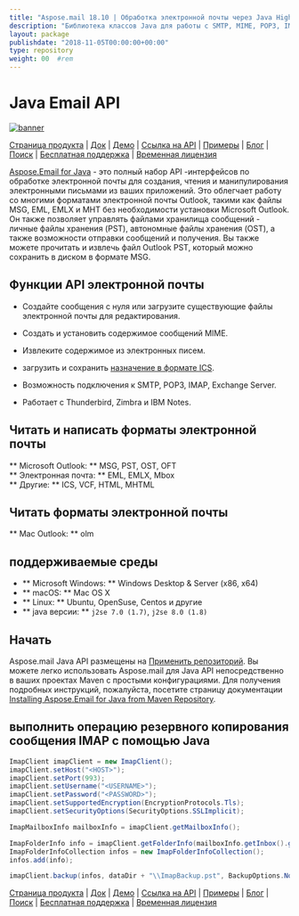 ```yaml
---
title: "Aspose.mail 18.10 | Обработка электронной почты через Java High Code API" 
description: "Библиотека классов Java для работы с SMTP, MIME, POP3, IMAP, HTTP, Electronic Mail (электронная почта) в PST, MSG, OST, EML и т. Д." 
layout: package
publishdate: "2018-11-05T00:00:00+00:00"
type: repository
weight: 00	#rem
---
```


# Java Email API
[![banner](../aspose_email-for-java-banner.png)](./)

[Страница продукта](https://products.aspose.com/email/java) | [Док](https://docs.aspose.com/email/java/) | [Демо](https://products.aspose.app/email/family) | [Ссылка на API](https://apireference.aspose.com/email/java) | [Примеры](https://github.com/aspose-email/Aspose.Email-for-Java) | [Блог](https://blog.aspose.com/category/email/) | [Поиск](https://search.aspose.com/) | [Бесплатная поддержка](https://forum.aspose.com/c/email) | [Временная лицензия](https://purchase.aspose.com/temporary-license)

[Aspose.Email for Java](https://products.aspose.com/email/java) - это полный набор API -интерфейсов по обработке электронной почты для создания, чтения и манипулирования электронными письмами из ваших приложений. Это облегчает работу со многими форматами электронной почты Outlook, такими как файлы MSG, EML, EMLX и MHT без необходимости установки Microsoft Outlook. Он также позволяет управлять файлами хранилища сообщений - личные файлы хранения (PST), автономные файлы хранения (OST), а также возможности отправки сообщений и получения. Вы также можете прочитать и извлечь файл Outlook PST, который можно сохранить в диском в формате MSG.

## Функции API электронной почты
- Создайте сообщения с нуля или загрузите существующие файлы электронной почты для редактирования.
- Создать и установить содержимое сообщений MIME.
- Извлеките содержимое из электронных писем.

- загрузить и сохранить [назначение в формате ICS](https://docs.aspose.com/email/java/working-with-appointments/).
- Возможность подключения к SMTP, POP3, IMAP, Exchange Server.
- Работает с Thunderbird, Zimbra и IBM Notes.

## Читать и написать форматы электронной почты
** Microsoft Outlook: ** MSG, PST, OST, OFT \
** Электронная почта: ** EML, EMLX, Mbox \
** Другие: ** ICS, VCF, HTML, MHTML

## Читать форматы электронной почты
** Mac Outlook: ** olm

## поддерживаемые среды
- ** Microsoft Windows: ** Windows Desktop & Server (x86, x64)
- ** macOS: ** Mac OS X
- ** Linux: ** Ubuntu, OpenSuse, Centos и другие
- ** java версии: ** `j2se 7.0 (1.7)`, `j2se 8.0 (1.8)`

## Начать

Aspose.mail Java API размещены на [Применить репозиторий](https://repository.aspose.com/email/). Вы можете легко использовать Aspose.mail для Java API непосредственно в ваших проектах Maven с простыми конфигурациями. Для получения подробных инструкций, пожалуйста, посетите страницу документации [Installing Aspose.Email for Java from Maven Repository](https://docs.aspose.com/email/java/installation/).

## выполнить операцию резервного копирования сообщения IMAP с помощью Java

```java
ImapClient imapClient = new ImapClient();
imapClient.setHost("<HOST>");
imapClient.setPort(993);
imapClient.setUsername("<USERNAME>");
imapClient.setPassword("<PASSWORD>");
imapClient.setSupportedEncryption(EncryptionProtocols.Tls);
imapClient.setSecurityOptions(SecurityOptions.SSLImplicit);

ImapMailboxInfo mailboxInfo = imapClient.getMailboxInfo();

ImapFolderInfo info = imapClient.getFolderInfo(mailboxInfo.getInbox().getName());
ImapFolderInfoCollection infos = new ImapFolderInfoCollection();
infos.add(info);

imapClient.backup(infos, dataDir + "\\ImapBackup.pst", BackupOptions.None);
```

[Страница продукта](https://products.aspose.com/email/java) | [Док](https://docs.aspose.com/email/java/) | [Демо](https://products.aspose.app/email/family) | [Ссылка на API](https://apireference.aspose.com/email/java) | [Примеры](https://github.com/aspose-email/Aspose.Email-for-Java) | [Блог](https://blog.aspose.com/category/email/) | [Поиск](https://search.aspose.com/) | [Бесплатная поддержка](https://forum.aspose.com/c/email) | [Временная лицензия](https://purchase.aspose.com/temporary-license)
